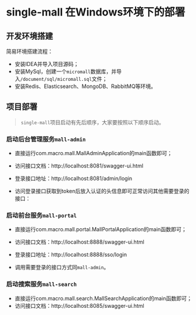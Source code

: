# single-mall 在Windows环境下的部署

## 开发环境搭建

简易环境搭建流程：

- 安装IDEA并导入项目源码；
- 安装MySql，创建一个`micromall`数据库，并导入`/document/sql/micromall.sql`文件；
- 安装Redis、Elasticsearch、MongoDB、RabbitMQ等环境。

## 项目部署

> `single-mall`项目启动有先后顺序，大家要按照以下顺序启动。

### 启动后台管理服务`mall-admin`

- 直接运行com.macro.mall.MallAdminApplication的main函数即可；
- 访问接口文档：http://localhost:8081/swagger-ui.html

- 登录接口地址：http://localhost:8081/admin/login
- 访问登录接口获取到token后放入认证的头信息即可正常访问其他需要登录的接口：

### 启动前台服务`mall-portal`

- 直接运行com.macro.mall.portal.MallPortalApplication的main函数即可；
- 访问接口文档：http://localhost:8888/swagger-ui.html

- 登录接口地址：http://localhost:8888/sso/login
- 调用需要登录的接口方式同`mall-admin`。

### 启动搜索服务`mall-search`

- 直接运行com.macro.mall.search.MallSearchApplication的main函数即可；
- 访问接口文档：http://localhost:8085/swagger-ui.html